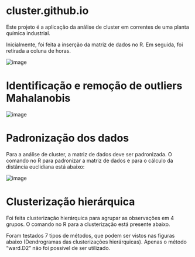 # cluster.github.io
Este projeto é a aplicação da análise de cluster em correntes de uma planta química industrial. 

Inicialmente, foi feita a inserção da matriz de dados no R. Em seguida, foi retirada a coluna de horas.

![image](https://user-images.githubusercontent.com/81119854/124508980-5deca980-dda7-11eb-9799-795dad84ac25.png)

# Identificação e remoção de outliers Mahalanobis

![image](https://user-images.githubusercontent.com/81119854/124509062-9d1afa80-dda7-11eb-9ecb-d0b695175399.png)

# Padronização dos dados

Para a análise de cluster, a matriz de dados deve ser padronizada. O comando no R para padronizar a matriz de dados e para o cálculo da distância euclidiana está abaixo:

![image](https://user-images.githubusercontent.com/81119854/124509135-c8054e80-dda7-11eb-8eb4-ff8de93b8c4f.png)

# Clusterização hierárquica

Foi feita clusterização hierárquica para agrupar as observações em 4 grupos. O comando no R para a clusterização está presente abaixo. 

Foram testados 7 tipos de métodos, que podem ser vistos nas figuras abaixo (Dendrogramas das clusterizações hierárquicas). Apenas o método “ward.D2” não foi possível de ser utilizado.




